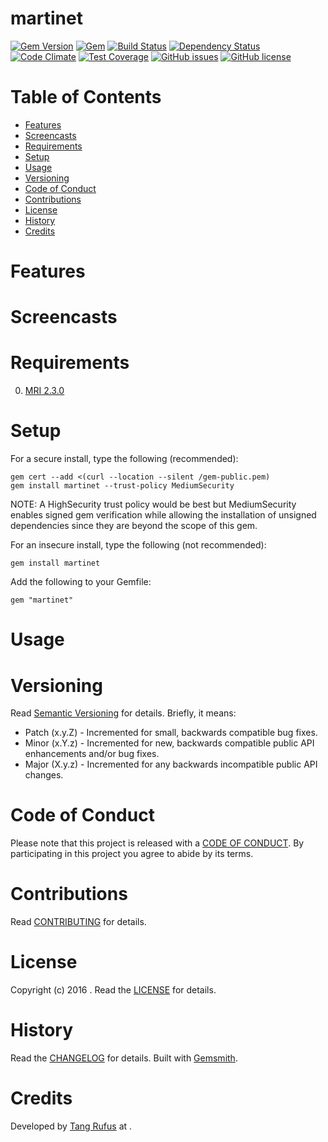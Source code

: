 # martinet

[![Gem Version](https://badge.fury.io/rb/martinet.svg)](https://badge.fury.io/rb/martinet)
[![Gem](https://img.shields.io/gem/dt/martinet.svg?maxAge=2592000)](https://rubygems.org/gems/martinet)
[![Build Status](https://travis-ci.org/TangRufus/martinet.svg?branch=master)](https://travis-ci.org/TangRufus/martinet)
[![Dependency Status](https://gemnasium.com/badges/github.com/TangRufus/martinet.svg)](https://gemnasium.com/github.com/TangRufus/martinet)
[![Code Climate](https://codeclimate.com/github/TangRufus/martinet/badges/gpa.svg)](https://codeclimate.com/github/TangRufus/martinet)
[![Test Coverage](https://codeclimate.com/github/TangRufus/martinet/badges/coverage.svg)](https://codeclimate.com/github/TangRufus/martinet/coverage)
[![GitHub issues](https://img.shields.io/github/issues/TangRufus/martinet.svg)](https://github.com/TangRufus/martinet/issues)
[![GitHub license](https://img.shields.io/badge/license-MIT-blue.svg)](https://raw.githubusercontent.com/TangRufus/martinet/master/LICENSE.txt)

<!-- Tocer[start]: Auto-generated, don't remove. -->

# Table of Contents

- [Features](#features)
- [Screencasts](#screencasts)
- [Requirements](#requirements)
- [Setup](#setup)
- [Usage](#usage)
- [Versioning](#versioning)
- [Code of Conduct](#code-of-conduct)
- [Contributions](#contributions)
- [License](#license)
- [History](#history)
- [Credits](#credits)

<!-- Tocer[finish]: Auto-generated, don't remove. -->

# Features

# Screencasts

# Requirements

0. [MRI 2.3.0](https://www.ruby-lang.org)

# Setup

For a secure install, type the following (recommended):

    gem cert --add <(curl --location --silent /gem-public.pem)
    gem install martinet --trust-policy MediumSecurity

NOTE: A HighSecurity trust policy would be best but MediumSecurity enables signed gem verification while
allowing the installation of unsigned dependencies since they are beyond the scope of this gem.

For an insecure install, type the following (not recommended):

    gem install martinet

Add the following to your Gemfile:

    gem "martinet"

# Usage


# Versioning

Read [Semantic Versioning](http://semver.org) for details. Briefly, it means:

- Patch (x.y.Z) - Incremented for small, backwards compatible bug fixes.
- Minor (x.Y.z) - Incremented for new, backwards compatible public API enhancements and/or bug fixes.
- Major (X.y.z) - Incremented for any backwards incompatible public API changes.

# Code of Conduct

Please note that this project is released with a [CODE OF CONDUCT](CODE_OF_CONDUCT.md). By participating in this project
you agree to abide by its terms.

# Contributions

Read [CONTRIBUTING](CONTRIBUTING.md) for details.

# License

Copyright (c) 2016 []().
Read the [LICENSE](LICENSE.md) for details.

# History

Read the [CHANGELOG](CHANGELOG.md) for details.
Built with [Gemsmith](https://github.com/bkuhlmann/gemsmith).

# Credits

Developed by [Tang Rufus](https://www.github.com/tangrufus) at []().

